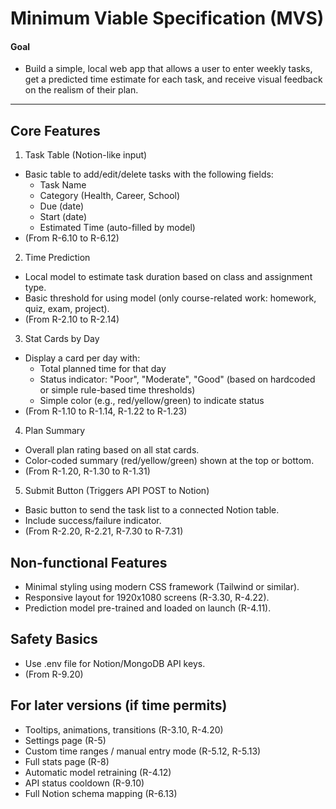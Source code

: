 # Minimum Viable Specification (MVS)

#### Goal
- Build a simple, local web app that allows a user to enter weekly tasks, get a predicted time estimate for each task, and receive visual feedback on the realism of their plan.
---

## Core Features
1. Task Table (Notion-like input)
* Basic table to add/edit/delete tasks with the following fields:
  * Task Name
  * Category (Health, Career, School)
  * Due (date)
  * Start (date)
  * Estimated Time (auto-filled by model)
* (From R-6.10 to R-6.12)

2. Time Prediction
* Local model to estimate task duration based on class and assignment type.
* Basic threshold for using model (only course-related work: homework, quiz, exam, project).
* (From R-2.10 to R-2.14)

3. Stat Cards by Day
* Display a card per day with:
  * Total planned time for that day
  * Status indicator: "Poor", "Moderate", "Good" (based on hardcoded or simple rule-based time thresholds)
  * Simple color (e.g., red/yellow/green) to indicate status
* (From R-1.10 to R-1.14, R-1.22 to R-1.23)

4. Plan Summary
* Overall plan rating based on all stat cards.
* Color-coded summary (red/yellow/green) shown at the top or bottom.
* (From R-1.20, R-1.30 to R-1.31)

5. Submit Button (Triggers API POST to Notion)
* Basic button to send the task list to a connected Notion table.
* Include success/failure indicator.
* (From R-2.20, R-2.21, R-7.30 to R-7.31)

## Non-functional Features
* Minimal styling using modern CSS framework (Tailwind or similar).
* Responsive layout for 1920x1080 screens (R-3.30, R-4.22).
* Prediction model pre-trained and loaded on launch (R-4.11).

## Safety Basics
* Use .env file for Notion/MongoDB API keys.
* (From R-9.20)

## For later versions (if time permits)
* Tooltips, animations, transitions (R-3.10, R-4.20)
* Settings page (R-5)
* Custom time ranges / manual entry mode (R-5.12, R-5.13)
* Full stats page (R-8)
* Automatic model retraining (R-4.12)
* API status cooldown (R-9.10)
* Full Notion schema mapping (R-6.13)